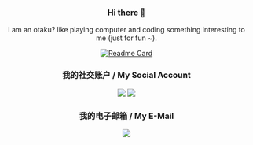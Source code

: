 <div align="center">
  
### Hi there 👋

I am an otaku? like playing computer and coding something interesting to me (just for fun ~).

<!--
**ShiinaRay/ShiinaRay** is a ✨ _special_ ✨ repository because its `README.md` (this file) appears on your GitHub profile.

Here are some ideas to get you started:

- 🔭 I’m currently working on ...
- 🌱 I’m currently learning ...
- 👯 I’m looking to collaborate on ...
- 🤔 I’m looking for help with ...
- 💬 Ask me about ...
- 📫 How to reach me: ...
- 😄 Pronouns: ...
- ⚡ Fun fact: ...
-->


[![Readme Card](https://github-readme-stats-one-bice.vercel.app/api?username=ShiinaRay&show_icons=true&role=OWNER,ORGANIZATION_MEMBER,COLLABORATOR)](#)


### 我的社交账户 / My Social Account

[![](https://img.shields.io/badge/ShiinaRay-blue?style=flat-square&logo=telegram&logoColor=blue)](https://t.me/ShiinaRay)
[![](https://img.shields.io/badge/bilibili-169fe6?style=flat-square&logo=bilibili&logoColor=white)](https://space.bilibili.com/53761401)

### 我的电子邮箱 / My E-Mail

[![](https://img.shields.io/badge/ShiinaRay-@qq.com-skyblue?style=flat-square)](mailto:ShiinaRay@qq.com)
  
<!-- </div> -->
